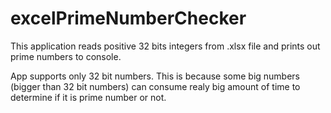 # excelPrimeNumberChecker

This application reads positive 32 bits integers from .xlsx file and prints out prime numbers to console.

App supports only 32 bit numbers. This is because some big numbers (bigger than 32 bit numbers) can consume realy big amount of time to determine if it is prime number or not.
